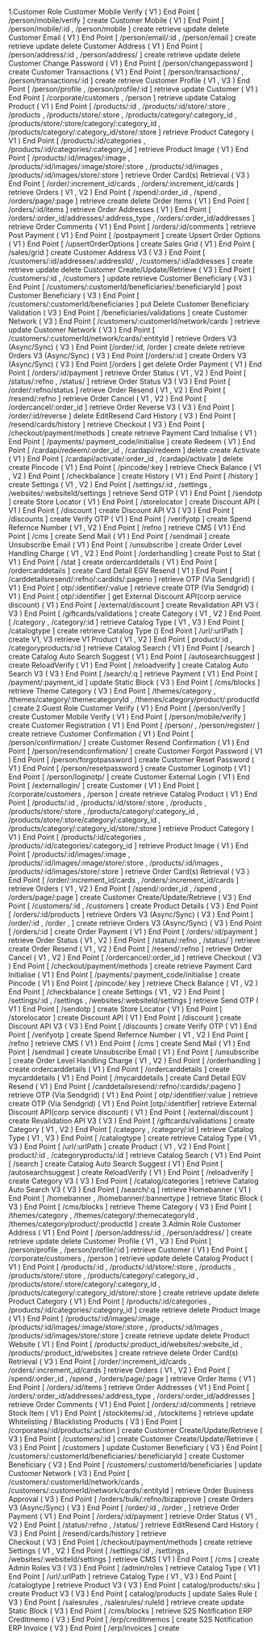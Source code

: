 1.Customer Role
Customer Mobile Verify ( V1 )
End Point [ /person/mobile/verify ] 
 create
Customer Mobile ( V1 )
End Point [ /person/mobile/:id , /person/mobile ]
 create
 retrieve
 update
 delete
Customer Email ( V1 )
End Point [ /person/email/:id , /person/email ]
 create
 retrieve
 update
 delete
Customer Address ( V1 )
End Point [ /person/address/:id , /person/address/ ]
 create
 retrieve
 update
 delete
Customer Change Password ( V1 )
End Point [ /person/changepassword ]
 create
Customer Transactions ( V1 )
End Point [ /person/transactions/ , /person/transactions/:id ]
 create
 retrieve
Customer Profile ( V1 , V3 )
End Point [ /person/profile , /person/profile/:id ]
 retrieve
 update
Customer ( V1 )
End Point [ /corporate/customers , /person ]
 retrieve
 update
Catalog Product ( V1 )
End Point [ /products/:id , /products/:id/store/:store , /products , /products/store/:store , /products/category/:category_id , /products/store/:store/category/:category_id , /products/category/:category_id/store/:store ]
 retrieve
Product Category ( V1 )
End Point [ /products/:id/categories , /products/:id/categories/:category_id ]
 retrieve
Product Image ( V1 )
End Point [ /products/:id/images/:image , /products/:id/images/:image/store/:store , /products/:id/images , /products/:id/images/store/:store ]
 retrieve
Order Card(s) Retrieval ( V3 )
End Point [ /order/:increment_id/cards , /orders/:increment_id/cards ]
 retrieve
Orders ( V1 , V2 )
End Point [ /spend/:order_id , /spend , /orders/page/:page ]
 retrieve
 create
 delete
Order Items ( V1 )
End Point [ /orders/:id/items ]
 retrieve
Order Addresses ( V1 )
End Point [ /orders/:order_id/addresses/:address_type , /orders/:order_id/addresses ]
 retrieve
Order Comments ( V1 )
End Point [ /orders/:id/comments ]
 retrieve
Post Payment ( V1 )
End Point [ /postpayment ]
 create
Upsert Order Options ( V1 )
End Point [ /upsertOrderOptions ]
 create
Sales Grid ( V1 )
End Point [ /sales/grid ]
 create
Customer Address V3 ( V3 )
End Point [ /customers/:id/addresses/:addressId/ , /customers/:id/addresses ]
 create
 retrieve
 update
 delete
Customer Create/Update/Retrieve ( V3 )
End Point [ /customers/:id , /customers ]
 update
 retrieve
Customer Beneficiary ( V3 )
End Point [ /customers/:customerId/beneficiaries/:beneficiaryId ]
 post
Customer Beneficiary ( V3 )
End Point [ /customers/:customerId/beneficiaries ]
 put
 Delete
Customer Beneficiary Validation ( V3 )
End Point [ /beneficiaries/validations ]
 create
Customer Network ( V3 )
End Point [ /customers/:customerId/network/cards ]
 retrieve
 update
Customer Network ( V3 )
End Point [ /customers/:customerId/network/cards/:entityId ]
 retrieve
Orders V3 (Async/Sync) ( V3 )
End Point [/order/:id, /order ]
 create
 delete
 retrieve
Orders V3 (Async/Sync) ( V3 )
End Point [/orders/:id ]
 create
Orders V3 (Async/Sync) ( V3 )
End Point [/orders ]
 get
 delete
Order Payment ( V1 )
End Point [ /orders/:id/payment ]
 retrieve
Order Status ( V1 , V2 )
End Point [ /status/:refno , /status/ ]
 retrieve
Order Status V3 ( V3 )
End Point [ /order/:refno/status ]
 retrieve
Order Resend ( V1 , V2 )
End Point [ /resend/:refno ]
 retrieve
Order Cancel ( V1 , V2 )
End Point [ /ordercancel/:order_id ]
 retrieve
Order Reverse V3 ( V3 )
End Point [ /order/:id/reverse ]
 delete
EditResend Card History ( V3 )
End Point [ /resend/cards/history ]
 retrieve
Checkout ( V3 )
End Point [ /checkout/payment/methods ]
 create
 retrieve
Payment Card Initialise ( V1 )
End Point [ /payments/:payment_code/initialise ]
 create
Redeem ( V1 )
End Point [ /cardapi/redeem/:order_id , /cardapi/redeem ]
 delete
 create
Activate ( V1 )
End Point [ /cardapi/activate/:order_id , /cardapi/activate ]
 delete
 create
Pincode ( V1 )
End Point [ /pincode/:key ]
 retrieve
Check Balance ( V1 , V2 )
End Point [ /checkbalance ]
 create
History ( V1 )
End Point [ /history ]
 create
Settings ( V1 , V2 )
End Point [ /settings/:id , /settings , /websites/:websiteId/settings ]
 retrieve
Send OTP ( V1 )
End Point [ /sendotp ]
 create
Store Locator ( V1 )
End Point [ /storelocator ]
 create
Discount API ( V1 )
End Point [ /discount ]
 create
Discount API V3 ( V3 )
End Point [ /discounts ]
 create
Verify OTP ( V1 )
End Point [ /verifyotp ]
 create
Spend Refernce Number ( V1 , V2 )
End Point [ /refno ]
 retrieve
CMS ( V1 )
End Point [ /cms ]
 create
Send Mail ( V1 )
End Point [ /sendmail ]
 create
Unsubscribe Email ( V1 )
End Point [ /unsubscribe ]
 create
Order Level Handling Charge ( V1 , V2 )
End Point [ /orderhandling ]
 create
Post to Stat ( V1 )
End Point [ /stat ]
 create
ordercarddetails ( V1 )
End Point [ /ordercarddetails ]
 create
Card Detail EGV Resend ( V1 )
End Point [ /carddetailsresend/:refno/:cardids/:pageno ]
 retrieve
OTP (Via Sendgrid) ( V1 )
End Point [ otp/:identifier/:value ]
 retrieve
 create
OTP (Via Sendgrid) ( V1 )
End Point [ otp/:identifier ]
 get
External Discount API(corp service discount) ( V1 )
End Point [ /external/discount ]
 create
Revalidation API V3 ( V3 )
End Point [ /giftcards/validations ]
 create
Category ( V1 , V2 )
End Point [ /category , /category/:id ]
 retrieve
Catalog Type ( V1 , V3 )
End Point [ /catalogtype ]
 create
 retrieve
Catalog Type ()
End Point [ /url/:urlPath ]
 create V1, V3
 retrieve V1
Product ( V1 , V2 )
End Point [ product/:id , /categoryproducts/:id ]
 retrieve
Catalog Search ( V1 )
End Point [ /search ]
 create
Catalog Auto Search Suggest ( V1 )
End Point [ /autosearchsuggest ]
 create
ReloadVerify ( V1 )
End Point [ /reloadverify ]
 create
Catalog Auto Search V3 ( V3 )
End Point [ /search/:q ]
 retrieve
Payment ( V1 )
End Point [ /payment/:payment_id ]
 update
Static Block ( V3 )
End Point [ /cms/blocks ]
 retrieve
Theme Category ( V3 )
End Point [ /themes/category , /themes/category/:themecategoryId , /themes/category/product/:productId ]
 create
2.Guest Role
Customer Verify ( V1 )
End Point [ /person/verify ]
 create
Customer Mobile Verify ( V1 )
End Point [ /person/mobile/verify ]
 create
Customer Registration ( V1 )
End Point [ /person/ , /person/register/ ]
 create
 retrieve
Customer Confirmation ( V1 )
End Point [ /person/confirmation/ ]
 create
Customer Resend Confirmation ( V1 )
End Point [ /person/resendconfirmation/ ]
 create
Customer Forgot Password ( V1 )
End Point [ /person/forgotpassword ]
 create
Customer Reset Password ( V1 )
End Point [ /person/resetpassword ]
 create
Customer Loginotp ( V1 )
End Point [ /person/loginotp/ ]
 create
Customer External Login ( V1 )
End Point [ /externallogin/ ]
 create
Customer ( V1 )
End Point [ /corporate/customers , /person ]
 create
 retrieve
Catalog Product ( V1 )
End Point [ /products/:id , /products/:id/store/:store , /products , /products/store/:store , /products/category/:category_id , /products/store/:store/category/:category_id , /products/category/:category_id/store/:store ]
 retrieve
Product Category ( V1 )
End Point [ /products/:id/categories , /products/:id/categories/:category_id ]
 retrieve
Product Image ( V1 )
End Point [ /products/:id/images/:image , /products/:id/images/:image/store/:store , /products/:id/images , /products/:id/images/store/:store ]
 retrieve
Order Card(s) Retrieval ( V3 )
End Point [ /order/:increment_id/cards , /orders/:increment_id/cards ]
 retrieve
Orders ( V1 , V2 )
End Point [ /spend/:order_id , /spend , /orders/page/:page ]
 create
Customer Create/Update/Retrieve ( V3 )
End Point [ /customers/:id , /customers ]
 create
Product Details ( V3 )
End Point [ /orders/:id/products ]
 retrieve
Orders V3 (Async/Sync) ( V3 )
End Point [ /order/:id , /order , ]
 create
 retrieve
Orders V3 (Async/Sync) ( V3 )
End Point [ /orders/:id ]
 create
Order Payment ( V1 )
End Point [ /orders/:id/payment ]
 retrieve
Order Status ( V1 , V2 )
End Point [ /status/:refno , /status/ ]
 retrieve
 create
Order Resend ( V1 , V2 )
End Point [ /resend/:refno ]
 retrieve
Order Cancel ( V1 , V2 )
End Point [ /ordercancel/:order_id ]
 retrieve
Checkout ( V3 )
End Point [ /checkout/payment/methods ]
 create
 retrieve
Payment Card Initialise ( V1 )
End Point [ /payments/:payment_code/initialise ]
 create
Pincode ( V1 )
End Point [ /pincode/:key ]
 retrieve
Check Balance ( V1 , V2 )
End Point [ /checkbalance ]
 create
Settings ( V1 , V2 )
End Point [ /settings/:id , /settings , /websites/:websiteId/settings ]
 retrieve
Send OTP ( V1 )
End Point [ /sendotp ]
 create
Store Locator ( V1 )
End Point [ /storelocator ]
 create
Discount API ( V1 )
End Point [ /discount ]
 create
Discount API V3 ( V3 )
End Point [ /discounts ]
 create
Verify OTP ( V1 )
End Point [ /verifyotp ]
 create
Spend Refernce Number ( V1 , V2 )
End Point [ /refno ]
 retrieve
CMS ( V1 )
End Point [ /cms ]
 create
Send Mail ( V1 )
End Point [ /sendmail ]
 create
Unsubscribe Email ( V1 )
End Point [ /unsubscribe ]
 create
Order Level Handling Charge ( V1 , V2 )
End Point [ /orderhandling ]
 create
ordercarddetails ( V1 )
End Point [ /ordercarddetails ]
 create
mycarddetails ( V1 )
End Point [ /mycarddetails ]
 create
Card Detail EGV Resend ( V1 )
End Point [ /carddetailsresend/:refno/:cardids/:pageno ]
 retrieve
OTP (Via Sendgrid) ( V1 )
End Point [ otp/:identifier/:value ]
 retrieve
 create
OTP (Via Sendgrid) ( V1 )
End Point [otp/:identifier]
 retrieve
External Discount API(corp service discount) ( V1 )
End Point [ /external/discount ]
 create
Revalidation API V3 ( V3 )
End Point [ /giftcards/validations ]
 create
Category ( V1 , V2 )
End Point [ /category , /category/:id ]
 retrieve
Catalog Type ( V1 , V3 )
End Point [ /catalogtype ]
 create
 retrieve
Catalog Type ( V1 , V3 )
End Point [ /url/:urlPath ]
 create
Product ( V1 , V2 )
End Point [ product/:id , /categoryproducts/:id ]
 retrieve
Catalog Search ( V1 )
End Point [ /search ]
 create
Catalog Auto Search Suggest ( V1 )
End Point [ /autosearchsuggest ]
 create
ReloadVerify ( V1 )
End Point [ /reloadverify ]
 create
Category V3 ( V3 )
End Point [ /catalog/categories ]
 retrieve
Catalog Auto Search V3 ( V3 )
End Point [ /search/:q ]
 retrieve
Homebanner ( V1 )
End Point [ /homebanner , /homebanner/:bannertype ]
 retrieve
Static Block ( V3 )
End Point [ /cms/blocks ]
 retrieve
Theme Category ( V3 )
End Point [ /themes/category , /themes/category/:themecategoryId , /themes/category/product/:productId ]
 create
3.Admin Role
Customer Address ( V1 )
End Point [ /person/address/:id , /person/address/ ]
 create
 retrieve
 update
 delete
Customer Profile ( V1 , V3 )
End Point [ /person/profile , /person/profile/:id ]
 retrieve
Customer ( V1 )
End Point [ /corporate/customers , /person ]
 retrieve
 update
 delete	
Catalog Product ( V1 )
End Point [ /products/:id , /products/:id/store/:store , /products , /products/store/:store , /products/category/:category_id , /products/store/:store/category/:category_id , /products/category/:category_id/store/:store ]
 create
 retrieve
 update
 delete
Product Category ( V1 )
End Point [ /products/:id/categories , /products/:id/categories/:category_id ]
 create
 retrieve
 delete
Product Image ( V1 )
End Point [ /products/:id/images/:image , /products/:id/images/:image/store/:store , /products/:id/images , /products/:id/images/store/:store ]
 create
 retrieve
 update
 delete
Product Website ( V1 )
End Point [ /products/:product_id/websites/:website_id , /products/:product_id/websites ]
 create
 retrieve
 delete
Order Card(s) Retrieval ( V3 )
End Point [ /order/:increment_id/cards , /orders/:increment_id/cards ]
 retrieve
Orders ( V1 , V2 )
End Point [ /spend/:order_id , /spend , /orders/page/:page ]
 retrieve
Order Items ( V1 )
End Point [ /orders/:id/items ]
 retrieve
Order Addresses ( V1 )
End Point [ /orders/:order_id/addresses/:address_type , /orders/:order_id/addresses ]
 retrieve
Order Comments ( V1 )
End Point [ /orders/:id/comments ]
 retrieve
Stock Item ( V1 )
End Point [ /stockitems/:id , /stockitems ]
 retrieve
 update
Whitelisting / Blacklisting Products ( V3 )
End Point [ /corporates/:id/products/:action ]
 create
Customer Create/Update/Retrieve ( V3 )
End Point [ /customers/:id ]
 create
Customer Create/Update/Retrieve ( V3 )
End Point [ /customers ]
 update
Customer Beneficiary ( V3 )
End Point [ /customers/:customerId/beneficiaries/:beneficiaryId ]
 create
Customer Beneficiary ( V3 )
End Point [ /customers/:customerId/beneficiaries ]
 update
Customer Network ( V3 )
End Point [ /customers/:customerId/network/cards , /customers/:customerId/network/cards/:entityId ]
 retrieve
Order Business Approval ( V3 )
End Point [ /orders/bulk/:refno/bizapprove ]
 create
Orders V3 (Async/Sync) ( V3 )
End Point [ /order/:id , /order , ]
 retrieve
Order Payment ( V1 )
End Point [ /orders/:id/payment ]
 retrieve
Order Status ( V1 , V2 )
End Point [ /status/:refno , /status/ ]
 retrieve
EditResend Card History ( V3 )
End Point [ /resend/cards/history ]
 retrieve	
Checkout ( V3 )
End Point [ /checkout/payment/methods ]
 create
 retrieve
Settings ( V1 , V2 )
End Point [ /settings/:id , /settings , /websites/:websiteId/settings ]
 retrieve
CMS ( V1 )
End Point [ /cms ]
 create
Admin Roles V3 ( V3 )
End Point [ /admin/roles ]
 retrieve
Catalog Type ( V1 )
End Point [ /url/:urlPath ]
 retrieve
Catalog Type ( V1 , V3 )
End Point [ /catalogtype ]
 retrieve
Product V3 ( V3 )
End Point [ catalog/products/:sku ]
 create
Product V3 ( V3 )
End Point [ catalog/products ]
 update
Sales Rule ( V3 )
End Point [ /salesrules , /salesrules/:ruleId ]
 retrieve
 create
 update
Static Block ( V3 )
End Point [ /cms/blocks ]
 retrieve
S2S Notification ERP Creditmemo ( V3 )
End Point [ /erp/creditmemos ]
 create
S2S Notification ERP Invoice ( V3 )
End Point [ /erp/invoices ]
 create
